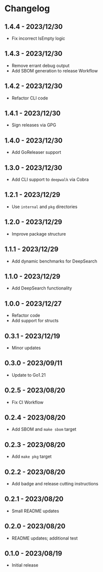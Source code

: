 # Changelog

[comment]: # (Changes since last release go here)

## 1.4.4 - 2023/12/30

- Fix incorrect IsEmpty logic

## 1.4.3 - 2023/12/30

- Remove errant debug output
- Add SBOM generation to release Workflow

## 1.4.2 - 2023/12/30

- Refactor CLI code

## 1.4.1 - 2023/12/30

- Sign releases via GPG

## 1.4.0 - 2023/12/30

- Add GoReleaser support

## 1.3.0 - 2023/12/30

- Add CLI support to `deepwalk` via Cobra

## 1.2.1 - 2023/12/29

- Use `internal` and `pkg` directories

## 1.2.0 - 2023/12/29

- Improve package structure

## 1.1.1 - 2023/12/29

- Add dynamic benchmarks for DeepSearch

## 1.1.0 - 2023/12/29

- Add DeepSearch functionality

## 1.0.0 - 2023/12/27

- Refactor code
- Add support for structs

## 0.3.1 - 2023/12/19

- Minor updates

## 0.3.0 - 2023/09/11

- Update to Go1.21

## 0.2.5 - 2023/08/20

- Fix CI Workflow

## 0.2.4 - 2023/08/20

- Add SBOM and `make sbom` target

## 0.2.3 - 2023/08/20

- Add `make pkg` target

## 0.2.2 - 2023/08/20

- Add badge and release cutting instructions

## 0.2.1 - 2023/08/20

- Small README updates

## 0.2.0 - 2023/08/20

- README updates; additional test

## 0.1.0 - 2023/08/19

- Initial release

